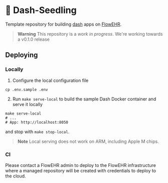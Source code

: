 # 🌱 Dash-Seedling

Template repository for building [dash](https://dash.plotly.com/) apps on [FlowEHR](https://github.com/UCLH-Foundry/FlowEHR).

> **Warning**
> This repository is a _work in progress_. We're working towards a v0.1.0 release


## Deploying

### Locally

1. Configure the local configuration file
```
cp .env.sample .env
```

2. Run `make serve-local` to build the sample Dash Docker container and serve it locally

```
make serve-local
# ...
# App: http://localhost:8050
```

and stop with `make stop-local`.

> **Note**
> Local serving does not work on ARM, including Apple M chips.

### CI

Please contact a FlowEHR admin to deploy to the FlowEHR infrastructure where a 
managed repository will be created with credentials to deploy to the cloud.
